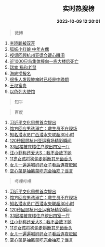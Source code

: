 <div align="center"><h2>实时热搜榜</h2><h4>2023-10-09 12:20:01</h4></div>

> 微博  

1. [李晓鹏被双开](https://s.weibo.com/weibo?q=%23%E6%9D%8E%E6%99%93%E9%B9%8F%E8%A2%AB%E5%8F%8C%E5%BC%80%23&t=31&band_rank=1&Refer=top)<br />
2. [狐妖小红娘 中年古偶](https://s.weibo.com/weibo?q=%E7%8B%90%E5%A6%96%E5%B0%8F%E7%BA%A2%E5%A8%98%20%E4%B8%AD%E5%B9%B4%E5%8F%A4%E5%81%B6&t=31&band_rank=2&Refer=top)<br />
3. [视频回顾杭州亚运会暖心瞬间](https://s.weibo.com/weibo?q=%23%E8%A7%86%E9%A2%91%E5%9B%9E%E9%A1%BE%E6%9D%AD%E5%B7%9E%E4%BA%9A%E8%BF%90%E4%BC%9A%E6%9A%96%E5%BF%83%E7%9E%AC%E9%97%B4%23&t=31&band_rank=3&Refer=top)<br />
4. [近1000只鸟集体撞向一栋大楼后死亡](https://s.weibo.com/weibo?q=%23%E8%BF%911000%E5%8F%AA%E9%B8%9F%E9%9B%86%E4%BD%93%E6%92%9E%E5%90%91%E4%B8%80%E6%A0%8B%E5%A4%A7%E6%A5%BC%E5%90%8E%E6%AD%BB%E4%BA%A1%23&t=31&band_rank=4&Refer=top)<br />
5. [瑞幸 猫和老鼠](https://s.weibo.com/weibo?q=%E7%91%9E%E5%B9%B8%20%E7%8C%AB%E5%92%8C%E8%80%81%E9%BC%A0&t=31&band_rank=5&Refer=top)<br />
6. [海底捞报名](https://s.weibo.com/weibo?q=%E6%B5%B7%E5%BA%95%E6%8D%9E%E6%8A%A5%E5%90%8D&t=31&band_rank=6&Refer=top)<br />
7. [很多人发现肿瘤时已经是中晚期](https://s.weibo.com/weibo?q=%E5%BE%88%E5%A4%9A%E4%BA%BA%E5%8F%91%E7%8E%B0%E8%82%BF%E7%98%A4%E6%97%B6%E5%B7%B2%E7%BB%8F%E6%98%AF%E4%B8%AD%E6%99%9A%E6%9C%9F&t=31&band_rank=7&Refer=top)<br />
8. [王权富贵](https://s.weibo.com/weibo?q=%E7%8E%8B%E6%9D%83%E5%AF%8C%E8%B4%B5&t=31&band_rank=8&Refer=top)<br />
9. [以色列大使馆](https://s.weibo.com/weibo?q=%23%E4%BB%A5%E8%89%B2%E5%88%97%E5%A4%A7%E4%BD%BF%E9%A6%86%23&t=31&band_rank=9&Refer=top)<br />

> 知乎  


> 百度  

1. [习近平文化思想首次提出](https://www.baidu.com/s?wd=%E4%B9%A0%E8%BF%91%E5%B9%B3%E6%96%87%E5%8C%96%E6%80%9D%E6%83%B3%E9%A6%96%E6%AC%A1%E6%8F%90%E5%87%BA&sa=fyb_news&rsv_dl=fyb_news)<br />
2. [馆方回应男孩溺亡：救生员不在现场](https://www.baidu.com/s?wd=%E9%A6%86%E6%96%B9%E5%9B%9E%E5%BA%94%E7%94%B7%E5%AD%A9%E6%BA%BA%E4%BA%A1%EF%BC%9A%E6%95%91%E7%94%9F%E5%91%98%E4%B8%8D%E5%9C%A8%E7%8E%B0%E5%9C%BA&sa=fyb_news&rsv_dl=fyb_news)<br />
3. [知名潜水员广西潜水失联超30小时](https://www.baidu.com/s?wd=%E7%9F%A5%E5%90%8D%E6%BD%9C%E6%B0%B4%E5%91%98%E5%B9%BF%E8%A5%BF%E6%BD%9C%E6%B0%B4%E5%A4%B1%E8%81%94%E8%B6%8530%E5%B0%8F%E6%97%B6&sa=fyb_news&rsv_dl=fyb_news)<br />
4. [120秒回顾杭州亚运赛场精彩瞬间](https://www.baidu.com/s?wd=120%E7%A7%92%E5%9B%9E%E9%A1%BE%E6%9D%AD%E5%B7%9E%E4%BA%9A%E8%BF%90%E8%B5%9B%E5%9C%BA%E7%B2%BE%E5%BD%A9%E7%9E%AC%E9%97%B4&sa=fyb_news&rsv_dl=fyb_news)<br />
5. [33层楼被底楼住户挖出四室一厅](https://www.baidu.com/s?wd=33%E5%B1%82%E6%A5%BC%E8%A2%AB%E5%BA%95%E6%A5%BC%E4%BD%8F%E6%88%B7%E6%8C%96%E5%87%BA%E5%9B%9B%E5%AE%A4%E4%B8%80%E5%8E%85&sa=fyb_news&rsv_dl=fyb_news)<br />
6. [汪小菲称还爱大S：我不会放下她](https://www.baidu.com/s?wd=%E6%B1%AA%E5%B0%8F%E8%8F%B2%E7%A7%B0%E8%BF%98%E7%88%B1%E5%A4%A7S%EF%BC%9A%E6%88%91%E4%B8%8D%E4%BC%9A%E6%94%BE%E4%B8%8B%E5%A5%B9&sa=fyb_news&rsv_dl=fyb_news)<br />
7. [11岁女孩将狗偷走掰断其牙齿舌头](https://www.baidu.com/s?wd=11%E5%B2%81%E5%A5%B3%E5%AD%A9%E5%B0%86%E7%8B%97%E5%81%B7%E8%B5%B0%E6%8E%B0%E6%96%AD%E5%85%B6%E7%89%99%E9%BD%BF%E8%88%8C%E5%A4%B4&sa=fyb_news&rsv_dl=fyb_news)<br />
8. [女儿一遍遍喊妈妈女子看后连夜赶回](https://www.baidu.com/s?wd=%E5%A5%B3%E5%84%BF%E4%B8%80%E9%81%8D%E9%81%8D%E5%96%8A%E5%A6%88%E5%A6%88%E5%A5%B3%E5%AD%90%E7%9C%8B%E5%90%8E%E8%BF%9E%E5%A4%9C%E8%B5%B6%E5%9B%9E&sa=fyb_news&rsv_dl=fyb_news)<br />
9. [空心菜是抽筋菜吃完会抽筋？谣言](https://www.baidu.com/s?wd=%E7%A9%BA%E5%BF%83%E8%8F%9C%E6%98%AF%E6%8A%BD%E7%AD%8B%E8%8F%9C%E5%90%83%E5%AE%8C%E4%BC%9A%E6%8A%BD%E7%AD%8B%EF%BC%9F%E8%B0%A3%E8%A8%80&sa=fyb_news&rsv_dl=fyb_news)<br />

> 哔哩哔哩  

1. [习近平文化思想首次提出](https://www.baidu.com/s?wd=%E4%B9%A0%E8%BF%91%E5%B9%B3%E6%96%87%E5%8C%96%E6%80%9D%E6%83%B3%E9%A6%96%E6%AC%A1%E6%8F%90%E5%87%BA&sa=fyb_news&rsv_dl=fyb_news)<br />
2. [馆方回应男孩溺亡：救生员不在现场](https://www.baidu.com/s?wd=%E9%A6%86%E6%96%B9%E5%9B%9E%E5%BA%94%E7%94%B7%E5%AD%A9%E6%BA%BA%E4%BA%A1%EF%BC%9A%E6%95%91%E7%94%9F%E5%91%98%E4%B8%8D%E5%9C%A8%E7%8E%B0%E5%9C%BA&sa=fyb_news&rsv_dl=fyb_news)<br />
3. [知名潜水员广西潜水失联超30小时](https://www.baidu.com/s?wd=%E7%9F%A5%E5%90%8D%E6%BD%9C%E6%B0%B4%E5%91%98%E5%B9%BF%E8%A5%BF%E6%BD%9C%E6%B0%B4%E5%A4%B1%E8%81%94%E8%B6%8530%E5%B0%8F%E6%97%B6&sa=fyb_news&rsv_dl=fyb_news)<br />
4. [120秒回顾杭州亚运赛场精彩瞬间](https://www.baidu.com/s?wd=120%E7%A7%92%E5%9B%9E%E9%A1%BE%E6%9D%AD%E5%B7%9E%E4%BA%9A%E8%BF%90%E8%B5%9B%E5%9C%BA%E7%B2%BE%E5%BD%A9%E7%9E%AC%E9%97%B4&sa=fyb_news&rsv_dl=fyb_news)<br />
5. [33层楼被底楼住户挖出四室一厅](https://www.baidu.com/s?wd=33%E5%B1%82%E6%A5%BC%E8%A2%AB%E5%BA%95%E6%A5%BC%E4%BD%8F%E6%88%B7%E6%8C%96%E5%87%BA%E5%9B%9B%E5%AE%A4%E4%B8%80%E5%8E%85&sa=fyb_news&rsv_dl=fyb_news)<br />
6. [汪小菲称还爱大S：我不会放下她](https://www.baidu.com/s?wd=%E6%B1%AA%E5%B0%8F%E8%8F%B2%E7%A7%B0%E8%BF%98%E7%88%B1%E5%A4%A7S%EF%BC%9A%E6%88%91%E4%B8%8D%E4%BC%9A%E6%94%BE%E4%B8%8B%E5%A5%B9&sa=fyb_news&rsv_dl=fyb_news)<br />
7. [11岁女孩将狗偷走掰断其牙齿舌头](https://www.baidu.com/s?wd=11%E5%B2%81%E5%A5%B3%E5%AD%A9%E5%B0%86%E7%8B%97%E5%81%B7%E8%B5%B0%E6%8E%B0%E6%96%AD%E5%85%B6%E7%89%99%E9%BD%BF%E8%88%8C%E5%A4%B4&sa=fyb_news&rsv_dl=fyb_news)<br />
8. [女儿一遍遍喊妈妈女子看后连夜赶回](https://www.baidu.com/s?wd=%E5%A5%B3%E5%84%BF%E4%B8%80%E9%81%8D%E9%81%8D%E5%96%8A%E5%A6%88%E5%A6%88%E5%A5%B3%E5%AD%90%E7%9C%8B%E5%90%8E%E8%BF%9E%E5%A4%9C%E8%B5%B6%E5%9B%9E&sa=fyb_news&rsv_dl=fyb_news)<br />
9. [空心菜是抽筋菜吃完会抽筋？谣言](https://www.baidu.com/s?wd=%E7%A9%BA%E5%BF%83%E8%8F%9C%E6%98%AF%E6%8A%BD%E7%AD%8B%E8%8F%9C%E5%90%83%E5%AE%8C%E4%BC%9A%E6%8A%BD%E7%AD%8B%EF%BC%9F%E8%B0%A3%E8%A8%80&sa=fyb_news&rsv_dl=fyb_news)<br />
